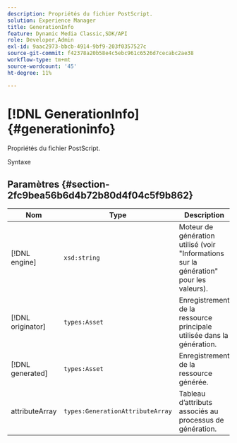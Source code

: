 ```yaml
---
description: Propriétés du fichier PostScript.
solution: Experience Manager
title: GenerationInfo
feature: Dynamic Media Classic,SDK/API
role: Developer,Admin
exl-id: 9aac2973-bbcb-4914-9bf9-203f0357527c
source-git-commit: f42378a20b58e4c5ebc961c6526d7cecabc2ae38
workflow-type: tm+mt
source-wordcount: '45'
ht-degree: 11%

---
```


# [!DNL GenerationInfo]{#generationinfo}

Propriétés du fichier PostScript.

Syntaxe

## Paramètres {#section-2fc9bea56b6d4b72b80d4f04c5f9b862}

| Nom | Type | Description |
|---|---|---|
| [!DNL engine] | `xsd:string` | Moteur de génération utilisé (voir &quot;Informations sur la génération&quot; pour les valeurs). |
| [!DNL originator] | `types:Asset` | Enregistrement de la ressource principale utilisée dans la génération. |
| [!DNL generated] | `types:Asset` | Enregistrement de la ressource générée. |
| attributeArray | `types:GenerationAttributeArray` | Tableau d’attributs associés au processus de génération. |
